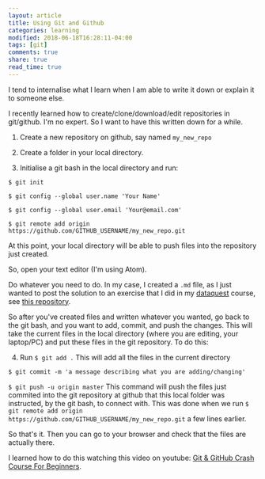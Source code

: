 ```yaml
---
layout: article
title: Using Git and Github
categories: learning
modified: 2018-06-18T16:28:11-04:00
tags: [git]
comments: true
share: true
read_time: true
---
```


I tend to internalise what I learn when I am able to write it down or explain it to someone else.

I recently learned how to create/clone/download/edit repositories in git/github. I'm no expert. So I want to have this written down for a while.


1. Create a new repository on github, say named `my_new_repo`

2. Create a folder in your local directory.

3. Initialise a git bash in the local directory and run:


`$ git init`

`$ git config --global user.name 'Your Name' `

`$ git config --global user.email 'Your@email.com'`

`$ git remote add origin https://github.com/GITHUB_USERNAME/my_new_repo.git`

At this point, your local directory will be able to push files into the repository just created.

So, open your text editor (I'm using Atom).

Do whatever you need to do. In my case, I created a `.md` file, as I just wanted to post the solution to an exercise that I did in my [dataquest](http://dataquest.io) course, see [this repository](https://github.com/nahusznaj/dataquest_exercises).

So after you've created files and written whatever you wanted, go back to the git bash, and you want to add, commit, and push the changes. This will take the current files in the local directory (where you are editing, your laptop/PC) and put these files in the git repository. To do this:

4. Run `$ git add .` This will add all the files in the current directory

`$ git commit -m 'a message describing what you are adding/changing'`

`$ git push -u origin master` This command will push the files just commited into the git repository at github that this local folder was instructed, by the git bash, to connect with. This was done when we run `$ git remote add origin https://github.com/GITHUB_USERNAME/my_new_repo.git` a few lines earlier.

So that's it. Then you can go to your browser and check that the files are actually there.

I learned how to do this watching this video on youtube: [Git & GitHub Crash Course For Beginners](https://www.youtube.com/watch?v=SWYqp7iY_Tc).




